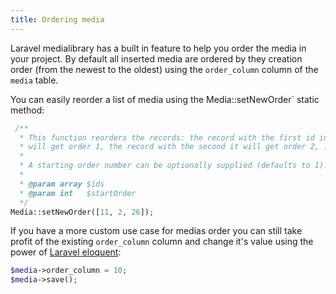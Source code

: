 ```yaml
---
title: Ordering media
---
```



Laravel medialibrary has a built in feature to help you order the media in your project. By default all inserted media
are ordered by they creation order (from the newest to the oldest) using the `order_column` column of the `media` table.

You can easily reorder a list of media using the  ̀Media::setNewOrder` static method:

```php
 /**
  * This function reorders the records: the record with the first id in the array
  * will get order 1, the record with the second it will get order 2, ...
  *
  * A starting order number can be optionally supplied (defaults to 1).
  *
  * @param array $ids
  * @param int   $startOrder
  */
Media::setNewOrder([11, 2, 26]);
```

If you have a more custom use case for medias order you can still take profit of the existing `order_column` column and
change it's value using the power of [Laravel eloquent](https://laravel.com/docs/5.3/eloquent):

```php
$media->order_column = 10;
$media->save();
```


 
